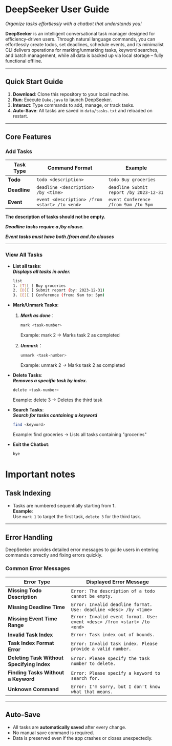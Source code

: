 # DeepSeeker User Guide
*Organize tasks effortlessly with a chatbot that understands you!*

**DeepSeeker** is an intelligent conversational task manager designed for efficiency-driven users. Through natural language commands, you can effortlessly create todos, set deadlines, schedule events, and its minimalist CLI delivers operations for marking/unmarking tasks, keyword searches, and batch management, while all data is backed up via local storage – fully functional offline.


---

##  **Quick Start Guide**

1. **Download**: Clone this repository to your local machine.
2. **Run**: Execute `Duke.java` to launch DeepSeeker.
3. **Interact**: Type commands to add, manage, or track tasks.
4. **Auto-Save**: All tasks are saved in `data/tasks.txt` and reloaded on restart.

---

##  **Core Features**

###  **Add Tasks**
| Task Type  | Command Format                           | Example                                   |
|------------|------------------------------------------|-------------------------------------------|
| **Todo**   | `todo <description>`                     | `todo Buy groceries`                     |
| **Deadline** | `deadline <description> /by <time>`      | `deadline Submit report /by 2023-12-31`  |
| **Event**  | `event <description> /from <start> /to <end>` | `event Conference /from 9am /to 5pm` |

**The description of tasks should not be empty.**

***Deadline tasks require a /by <time> clause.***

***Event tasks must have both /from <start> and /to <end> clauses***

---

###  **View All Tasks**
- **List all tasks**:\
  ***Displays all tasks in order.***
  ```bash
  list
  1. [T][ ] Buy groceries
  2. [D][ ] Submit report (by: 2023-12-31)
  3. [E][ ] Conference (from: 9am to: 5pm)
  ```
- **Mark/Unmark Tasks**:
  1. ***Mark as done***： 
      ```bash
      mark <task-number>
      ```
     Example: mark 2 → Marks task 2 as completed

  2. ***Unmark***：
     ```bash
     unmark <task-number>
     ```
     Example: unmark 2 → Marks task 2 as completed

- **Delete Tasks**:\
  ***Removes a specific task by index.***
     ```bash
     delete <task-number>
     ```
    Example: delete 3 → Deletes the third task

- **Search Tasks**:\
  ***Search for tasks containing a keyword***
     ```bash
     find <keyword>
     ```
  Example: find groceries → Lists all tasks containing "groceries"

- **Exit the Chatbot**:
     ```bash
     bye
     ```
# Important notes

## Task Indexing
- Tasks are numbered sequentially starting from **1**.  
  **Example**:  
  Use `mark 1` to target the first task, `delete 3` for the third task.

---

## **Error Handling**

DeepSeeker provides detailed error messages to guide users in entering commands correctly and fixing errors quickly.

### **Common Error Messages**
| Error Type | Displayed Error Message |
|------------|------------------------------------------------|
| **Missing Todo Description** | `Error: The description of a todo cannot be empty.` |
| **Missing Deadline Time** | `Error: Invalid deadline format. Use: deadline <desc> /by <time>` |
| **Missing Event Time Range** | `Error: Invalid event format. Use: event <desc> /from <start> /to <end>` |
| **Invalid Task Index** | `Error: Task index out of bounds.` |
| **Task Index Format Error** | `Error: Invalid task index. Please provide a valid number.` |
| **Deleting Task Without Specifying Index** | `Error: Please specify the task number to delete.` |
| **Finding Tasks Without a Keyword** | `Error: Please specify a keyword to search for.` |
| **Unknown Command** | `Error: I'm sorry, but I don't know what that means.` |

---

## Auto-Save
- All tasks are **automatically saved** after every change.
- No manual save command is required.
- Data is preserved even if the app crashes or closes unexpectedly.

  
